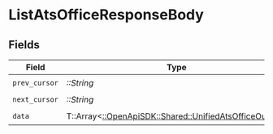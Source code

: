 # ListAtsOfficeResponseBody


## Fields

| Field                                                                                                   | Type                                                                                                    | Required                                                                                                | Description                                                                                             |
| ------------------------------------------------------------------------------------------------------- | ------------------------------------------------------------------------------------------------------- | ------------------------------------------------------------------------------------------------------- | ------------------------------------------------------------------------------------------------------- |
| `prev_cursor`                                                                                           | *::String*                                                                                              | :heavy_check_mark:                                                                                      | N/A                                                                                                     |
| `next_cursor`                                                                                           | *::String*                                                                                              | :heavy_check_mark:                                                                                      | N/A                                                                                                     |
| `data`                                                                                                  | T::Array<[::OpenApiSDK::Shared::UnifiedAtsOfficeOutput](../../models/shared/unifiedatsofficeoutput.md)> | :heavy_check_mark:                                                                                      | N/A                                                                                                     |